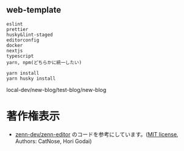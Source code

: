 ## web-template
```
eslint
prettier
husky&lint-staged
editorconfig
docker
nextjs
typescript
yarn, npm(どちらかに統一したい)
```

```
yarn install
yarn husky install
```
local-dev/new-blog/test-blog/new-blog

# 著作権表示
- [zenn-dev/zenn-editor](https://github.com/zenn-dev/zenn-editor) のコードを参考にしています。([MIT license](https://github.com/zenn-dev/zenn-editor#licence), Authors: CatNose, Hori Godai)
